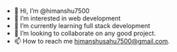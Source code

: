 - 👋 Hi, I’m @himanshu7500
- 👀 I’m interested in web development
- 🌱 I’m currently learning full stack development 
- 💞️ I’m looking to collaborate on any good project.
- 📫 How to reach me himanshusahu7500@gmail.com.
<!---
himanshu7500/himanshu7500 is a ✨ special ✨ repository because its `README.md` (this file) appears on your GitHub profile.
You can click the Preview link to take a look at your changes.
--->
